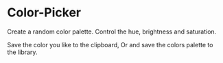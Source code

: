 # Color-Picker

Create a random color palette.
Control the hue, brightness and saturation.

Save the color you like to the clipboard,
Or and save the colors palette to the library.

